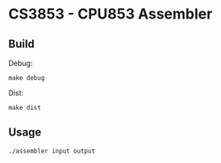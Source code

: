 # CS3853 - CPU853 Assembler

## Build

Debug:
```
make debug
```

Dist:
```
make dist
```

## Usage

```
./assembler input output
```

